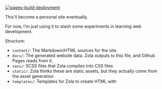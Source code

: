 [![pages-build-deployment](https://github.com/HenrySwanson/HenrySwanson.github.io/actions/workflows/pages/pages-build-deployment/badge.svg)](https://github.com/HenrySwanson/HenrySwanson.github.io/actions/workflows/pages/pages-build-deployment)

This'll become a personal site eventually.

For now, I'm just using it to stash some experiments in learning web development.

Structure:
- `content/`: The Markdown/HTML sources for the site
- `docs/`: The generated website data. Zola outputs to this file, and Github Pages reads from it.
- `sass/`: SCSS files that Zola compiles into CSS files
- `static/`: Zola thinks these are static assets, but they actually come from the asset generation
- `templates/`: Templates for Zola to create HTML with

